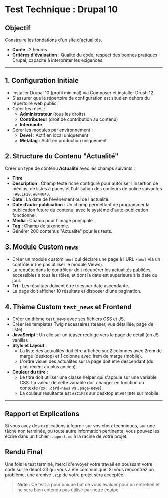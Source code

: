 # Test Technique : Drupal 10

## Objectif
Construire les fondations d'un site d'actualités.

- **Durée** : 2 heures
- **Critères d'évaluation** : Qualité du code, respect des bonnes pratiques Drupal, capacité à interpréter les exigences.

---

## 1. Configuration Initiale

- Installer Drupal 10 (profil minimal) via Composer et installer Drush 12.
- S'assurer que le répertoire de configuration est situé en dehors du répertoire web public.
- Créer les rôles :
    - **Administrateur** (tous les droits)
    - **Contributeur** (droit de contribution au contenu)
    - **Internaute**
- Gérer les modules par environnement :
    - **Devel** : Actif en local uniquement
    - **Metatag** : Actif en production uniquement

## 2. Structure du Contenu "Actualité"

Créer un type de contenu **Actualité** avec les champs suivants :

- **Titre**
- **Description** : Champ texte riche configuré pour autoriser l'insertion de médias, de listes à puces et l'utilisation des couleurs de police suivantes : `#8C1F28`, `#044040`.
- **Date** : La date de l'événement ou de l'actualité.
- **Date d’auto-publication** : Un champ permettant de programmer la publication future du contenu, avec le système d'auto-publication fonctionnel.
- **Média** : Champ pour l'image principale.
- **Tag** : Champ de taxonomie.
- Générer 200 contenus "Actualité" pour les tests.

## 3. Module Custom `news`

- Créer un module custom `news` qui déclare une page à l'URL `/news` via un contrôleur (ne pas utiliser le module Views).
- La requête dans le contrôleur doit récupérer les actualités publiées, accessibles à tous les rôles, et dont la date est supérieure à la date du jour.
- **Tri** : Les résultats doivent être triés par date ascendante.
- La page doit afficher 10 résultats et disposer d'une pagination.

## 4. Thème Custom `test_news` et Frontend

- Créer un thème `test_news` avec ses fichiers CSS et JS.
- Créer les templates Twig nécessaires (teaser, vue détaillée, page de liste).
- **JavaScript** : Un clic sur un teaser redirige vers la page de détail (en JS vanilla).
- **Style et Layout** :
    - La liste des actualités doit être affichée sur 2 colonnes avec 2rem de marge (desktop) et 1 colonne avec 1rem de marge (mobile).
    - L'ordre visuel des actualités sur la page doit être descendant (du plus récent au plus ancien).
- **Couleur du titre** :
    - Le titre doit utiliser une classe helper qui s'appuie sur une variable CSS. La valeur de cette variable doit changer en fonction du contexte (ex: `.card-news` vs `.page-news`).
    - La couleur résultante est `#8C1F28` sur desktop et `#044040` sur mobile.

---

## Rapport et Explications

Si vous avez des explications à fournir sur vos choix techniques, sur une tâche non terminée, ou toute autre information pertinente, vous pouvez les écrire dans un fichier `rapport.md` à la racine de votre projet.

## Rendu Final

Une fois le test terminé, merci d'envoyer votre travail en poussant votre code sur le dépôt Git qui vous a été communiqué. Si vous rencontrez un problème, une archive `.zip` de votre projet sera acceptée.

> **Note** : Ce test a pour unique but de vous évaluer pour un entretien et ne sera bien entendu pas utilisé par notre équipe.
